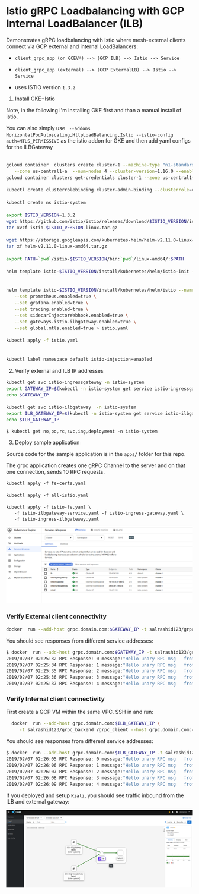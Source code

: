 
# Istio gRPC Loadbalancing with GCP Internal LoadBalancer (ILB)


Demonstrates gRPC loadbalancing with Istio where mesh-external clients connect via GCP external and internal LoadBalancers:


- `client_grpc_app (on GCEVM) --> (GCP ILB) --> Istio --> Service`

- `client_grpc_app (external) --> (GCP ExternalLB) --> Istio --> Service`


- uses ISTIO version `1.3.2`

1) Install GKE+Istio

Note, in the following i'm installing GKE first and than a manual install of istio.  

You can also simply use
``` --addons HorizontalPodAutoscaling,HttpLoadBalancing,Istio --istio-config auth=MTLS_PERMISSIVE``` as the istio addon for GKE and then add
yaml configs for the ILBGateway


```bash

gcloud container  clusters create cluster-1 --machine-type "n1-standard-4" \
   --zone us-central1-a  --num-nodes 4 --cluster-version=1.16.0 --enable-ip-alias 
gcloud container clusters get-credentials cluster-1 --zone us-central1-a

kubectl create clusterrolebinding cluster-admin-binding --clusterrole=cluster-admin --user=$(gcloud config get-value core/account)

kubectl create ns istio-system

export ISTIO_VERSION=1.3.2
wget https://github.com/istio/istio/releases/download/$ISTIO_VERSION/istio-$ISTIO_VERSION-linux.tar.gz
tar xvzf istio-$ISTIO_VERSION-linux.tar.gz

wget https://storage.googleapis.com/kubernetes-helm/helm-v2.11.0-linux-amd64.tar.gz
tar xf helm-v2.11.0-linux-amd64.tar.gz

export PATH=`pwd`/istio-$ISTIO_VERSION/bin:`pwd`/linux-amd64/:$PATH

helm template istio-$ISTIO_VERSION/install/kubernetes/helm/istio-init --name istio-init --namespace istio-system | kubectl apply -f -


helm template istio-$ISTIO_VERSION/install/kubernetes/helm/istio --name istio --namespace istio-system  \
   --set prometheus.enabled=true \
   --set grafana.enabled=true \
   --set tracing.enabled=true \
   --set sidecarInjectorWebhook.enabled=true \
   --set gateways.istio-ilbgateway.enabled=true \
   --set global.mtls.enabled=true > istio.yaml

kubectl apply -f istio.yaml


kubectl label namespace default istio-injection=enabled
```


2) Verify external and ILB IP addresses

```bash
kubectl get svc istio-ingressgateway -n istio-system
export GATEWAY_IP=$(kubectl -n istio-system get service istio-ingressgateway -o jsonpath='{.status.loadBalancer.ingress[0].ip}')
echo $GATEWAY_IP

kubectl get svc istio-ilbgateway  -n istio-system
export ILB_GATEWAY_IP=$(kubectl -n istio-system get service istio-ilbgateway -o jsonpath='{.status.loadBalancer.ingress[0].ip}')
echo $ILB_GATEWAY_IP

```

```
$ kubectl get no,po,rc,svc,ing,deployment -n istio-system
```

3) Deploy sample application

Source code for the sample application is in the `apps/` folder for this repo.

The grpc application creates one gRPC Channel to the server and on that one connection, sends 10 RPC requests.

```
kubectl apply -f fe-certs.yaml

kubectl apply -f all-istio.yaml 

kubectl apply -f istio-fe.yaml \
   -f istio-ilbgateway-service.yaml -f istio-ingress-gateway.yaml \
   -f istio-ingress-ilbgateway.yaml
```

![images/gke_ilb.png](images/gke_ilb.png)


### Verify External client connectivity


```bash
docker  run --add-host grpc.domain.com:$GATEWAY_IP -t salrashid123/grpc_backend /grpc_client --host grpc.domain.com:443
```

You should see responses from different service addresses:

```bash
$ docker  run --add-host grpc.domain.com:$GATEWAY_IP -t salrashid123/grpc_backend /grpc_client --host grpc.domain.com:443
2019/02/07 02:25:32 RPC Response: 0 message:"Hello unary RPC msg   from hostname fe-deployment-64768579c-4p528" 
2019/02/07 02:25:34 RPC Response: 1 message:"Hello unary RPC msg   from hostname fe-deployment-64768579c-626bw" 
2019/02/07 02:25:35 RPC Response: 2 message:"Hello unary RPC msg   from hostname fe-deployment-64768579c-swmk9" 
2019/02/07 02:25:36 RPC Response: 3 message:"Hello unary RPC msg   from hostname fe-deployment-64768579c-7cj7g" 
2019/02/07 02:25:37 RPC Response: 4 message:"Hello unary RPC msg   from hostname fe-deployment-64768579c-4p528" 
```

### Verify Internal client connectivity

First create a GCP VM within the same VPC.  SSH in and run:
  
```bash
  docker  run --add-host grpc.domain.com:$ILB_GATEWAY_IP \
     -t salrashid123/grpc_backend /grpc_client --host grpc.domain.com:443 
```

You should see responses from different service addresses:

```bash
$ docker  run --add-host grpc.domain.com:$ILB_GATEWAY_IP -t salrashid123/grpc_backend /grpc_client --host grpc.domain.com:443
2019/02/07 02:26:05 RPC Response: 0 message:"Hello unary RPC msg   from hostname fe-deployment-64768579c-4p528" 
2019/02/07 02:26:06 RPC Response: 1 message:"Hello unary RPC msg   from hostname fe-deployment-64768579c-626bw" 
2019/02/07 02:26:07 RPC Response: 2 message:"Hello unary RPC msg   from hostname fe-deployment-64768579c-swmk9" 
2019/02/07 02:26:08 RPC Response: 3 message:"Hello unary RPC msg   from hostname fe-deployment-64768579c-7cj7g" 
2019/02/07 02:26:09 RPC Response: 4 message:"Hello unary RPC msg   from hostname fe-deployment-64768579c-4p528"
```

If you deployed and setup `Kiali`, you should see traffic inbound from the ILB and external gateway:

![images/kiali_grpc.png](images/kiali_grpc.png)

